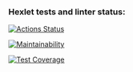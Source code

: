 ### Hexlet tests and linter status:
[![Actions Status](https://github.com/setov/frontend-project-lvl2/workflows/hexlet-check/badge.svg)](https://github.com/setov/frontend-project-lvl2/actions)

[![Maintainability](https://api.codeclimate.com/v1/badges/413def6ffa2e14204f32/maintainability)](https://codeclimate.com/github/setov/frontend-project-lvl2/maintainability)

[![Test Coverage](https://api.codeclimate.com/v1/badges/413def6ffa2e14204f32/test_coverage)](https://codeclimate.com/github/setov/frontend-project-lvl2/test_coverage)



